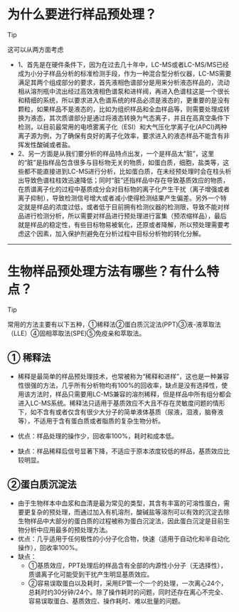 # 为什么要进行样品预处理？
> [!TIP]
> 这可以从两方面考虑

- 1、首先是在硬件条件下，因为在过去几十年中，LC-MS或者LC-MS/MS已经成为小分子样品分析的标准检测手段，作为一种混合型分析仪器，LC-MS需要满足其两个组成部分的要求，首先液相色谱部分是用来分析液态样品的，流动相从溶剂瓶中流出经过高效液相色谱泵和进样阀，再进入色谱柱这是一个很长和精细的系统，所以要求进入色谱系统的样品必须是液态的，更重要的是没有颗粒，如果样品不是液态的，比如为组织样品和全血样品等，则需要处理成转换为液态，其次质谱部分是通过将液态转换为气态离子，并且在高真空条件下检测，以目前最常用的电喷雾离子化（ESI）和大气压化学离子化(APCI)两种离子源为例，为了确保有良好的离子化效率，要求进入的液态样品不能含有非挥发性酸碱或者盐。
- 2、另一方面是从我们要分析的样品特点出发，一个是样品太“脏”，这里的“脏”是指样品包含很多与目标物无关的物质，如蛋白质，细胞，盐类等，这些都不能直接进到LC-MS进行分析，比如蛋白质，在未经预处理时会在柱头析出导致色谱柱柱效迅速降低；同时“脏”还指样品中存在导致基质效应的物质，在质谱离子化的过程中基质成分会对目标物的离子化产生干扰（离子增强或者离子抑制），导致检测信号增大或者减小使得检测结果产生偏差。另外一个特定就是样品的浓度过低，或者低于目前拥有检测仪器的检测限，导致不能对样品进行检测分析，所以需要对样品进行预处理进行富集（预浓缩样品），最后就是样品的稳定性，有些目标物易被氧化，还原或者降解，所以预处理需要考虑这个因素，加入保护剂避免在分析过程中目标分析物的转化分解。

***

# 生物样品预处理方法有哪些？有什么特点？
> [!TIP]
>常用的方法主要有以下五种，①稀释法②蛋白质沉淀法(PPT)③液-液萃取法（LLE）④固相萃取法(SPE)⑤免疫亲和萃取法。

## ① 稀释法

- 稀释是最简单的样品预处理技术，也常被称为“稀释和进样”，这也是一种兼容性很强的方法，几乎所有分析物均有100%的回收率，缺点是没有选择性，使用该方法时，样品只需要用LC-MS兼容的溶剂稀释，但是样品中所有组分都会进入LC-MS系统。稀释法只适用于基质效应不大且不存在灵敏度问题的情形下，如不含有或者仅含有很少大分子的简单液体基质（尿液，泪液，脑脊液等），不适用于含有蛋白质或者脂质的复杂生物分析。

- 优点：样品处理的操作少，回收率100%，耗时和成本低。

- 缺点：样品稀释后信号显著下降，不适应于原本浓度较低的样品，基质效应比较明显。

## ②蛋白质沉淀法

- 由于生物样本中血浆和血清是最为常见的类型，其含有丰富的可溶性蛋白，需要更复杂的预处理，而通过加入有机溶剂，酸碱盐等溶剂可以有效的沉淀去除生物样品中大部分的蛋白质的过程被称为蛋白沉淀法，因此蛋白沉淀是目前生物分析中应用最多的预处理方法。
- 优点：几乎适用于任何极性的小分子化合物，快速（适用于自动化和半自动化操作），回收率100%。
- 缺点：
  - ①基质效应，PPT处理后的样品含有全部的内源性小分子（无选择性），质谱离子化可能受到干扰产生明显基质效应。
  - ②容易误取蛋白以及耗时，采用EP管一个一个的处理，一次离心24个，总耗时约30分钟/24个。除了操作耗时的问题，同时还存在离心不完全、容易误取蛋白、基质效应、操作耗时、难以批量的问题。




##
##
##
